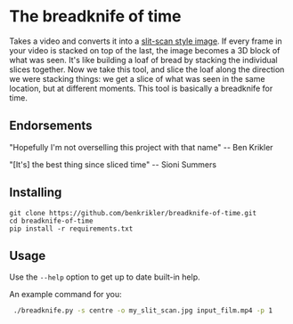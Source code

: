 # The breadknife of time
Takes a video and converts it into a [slit-scan style image](https://en.wikipedia.org/wiki/Slit-scan_photography).
If every frame in your video is stacked on top of the last, the image becomes a 3D block of what was seen.
It's like building a loaf of bread by stacking the individual slices together.
Now we take this tool, and slice the loaf along the direction we were stacking things:
we get a slice of what was seen in the same location, but at different moments.
This tool is basically a breadknife for time.

## Endorsements
"Hopefully I'm not overselling this project with that name" -- Ben Krikler

"[It's] the best thing since sliced time" -- Sioni Summers


## Installing
```
git clone https://github.com/benkrikler/breadknife-of-time.git
cd breadknife-of-time
pip install -r requirements.txt
```

## Usage
Use the `--help` option to get up to date built-in help.

An example command for you:
```bash
 ./breadknife.py -s centre -o my_slit_scan.jpg input_film.mp4 -p 1
```
